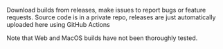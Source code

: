 Download builds from releases, make issues to report bugs or feature requests. Source code is in a private repo, releases are just automatically uploaded here using GitHub Actions

Note that Web and MacOS builds have not been thoroughly tested.
